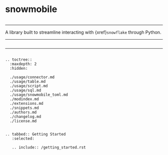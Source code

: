 # snowmobile

```{include} /badges.md
```
---

A library built to streamline interacting with {xref}`snowflake` through Python.

---

```{include} /description.md
```
---

```{eval-rst}

.. toctree::
  :maxdepth: 2
  :hidden:

  ./usage/connector.md
  ./usage/table.md
  ./usage/script.md
  ./usage/sql.md
  ./usage/snowmobile_toml.md
  ./modindex.md
  ./extensions.md
  ./snippets.md
  ./authors.md
  ./changelog.md
  ./license.md


.. tabbed:: Getting Started
   :selected:

   .. include:: /getting_started.rst

```
